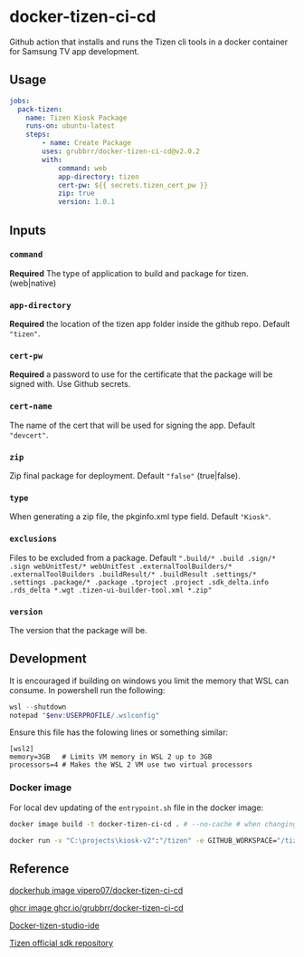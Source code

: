 # docker-tizen-ci-cd
Github action that installs and runs the Tizen cli tools in a docker container for Samsung TV app development.

## Usage

```yml
jobs:
  pack-tizen:
    name: Tizen Kiosk Package
    runs-on: ubuntu-latest
    steps:
        - name: Create Package
        uses: grubbrr/docker-tizen-ci-cd@v2.0.2
        with:
            command: web
            app-directory: tizen
            cert-pw: ${{ secrets.tizen_cert_pw }}
            zip: true
            version: 1.0.1
```

## Inputs

### `command`

**Required** The type of application to build and package for tizen. (web|native)

### `app-directory`

**Required** the location of the tizen app folder inside the github repo. Default `"tizen"`.

### `cert-pw`

**Required** a password to use for the certificate that the package will be signed with. Use Github secrets.

### `cert-name`

The name of the cert that will be used for signing the app. Default `"devcert"`.

### `zip`

Zip final package for deployment. Default `"false"` (true|false).

### `type`

When generating a zip file, the pkginfo.xml type field. Default `"Kiosk"`.

### `exclusions`

Files to be excluded from a package. Default `".build/* .build .sign/* .sign webUnitTest/* webUnitTest .externalToolBuilders/* .externalToolBuilders .buildResult/* .buildResult .settings/* .settings .package/* .package .tproject .project .sdk_delta.info .rds_delta *.wgt .tizen-ui-builder-tool.xml *.zip"`

### `version`

The version that the package will be.

## Development
It is encouraged if building on windows you limit the memory that WSL can consume. In powershell run the following:

```powershell
wsl --shutdown
notepad "$env:USERPROFILE/.wslconfig"
```

Ensure this file has the folowing lines or something similar:

```
[wsl2]
memory=3GB   # Limits VM memory in WSL 2 up to 3GB
processors=4 # Makes the WSL 2 VM use two virtual processors
```

### Docker image

For local dev updating of the `entrypoint.sh` file in the docker image:

```sh
docker image build -t docker-tizen-ci-cd . # --no-cache # when changing builder layers

docker run -v "C:\projects\kiosk-v2":"/tizen" -e GITHUB_WORKSPACE="/tizen" --rm docker-tizen-ci-cd web tizen password cert "*.zip" true Kiosk 1.0.0
```

## Reference

[dockerhub image vipero07/docker-tizen-ci-cd](https://hub.docker.com/repository/docker/vipero07/docker-tizen-ci-cd)

[ghcr image ghcr.io/grubbrr/docker-tizen-ci-cd](https://ghcr.io/grubbrr/docker-tizen-ci-cd)

[Docker-tizen-studio-ide](https://github.com/ubergeek77/Docker-tizen-studio-ide)

[Tizen official sdk repository](http://download.tizen.org/sdk/tizenstudio/official/binary/)
